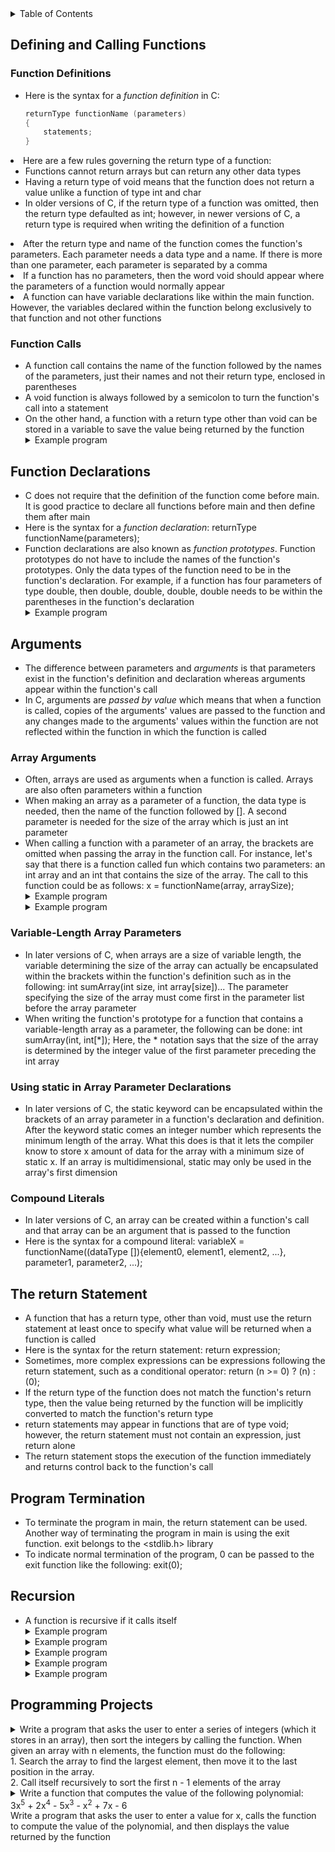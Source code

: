 <details>
<summary>Table of Contents</summary>
<ol>
  <li>
    <a href='#defining-and-calling-functions'>Defining and Calling Functions</a>
  </li> 
  <li>
    <a href='#function-declarations'>Function Declarations</a>
  </li> 
  <li>
    <a href='#arguments'>Arguments</a>
  </li> 
  <li>
    <a href='#the-return-statement'>The return Statement</a>
  </li> 
  <li>
    <a href='#program-termination'>Program Termination</a>
  </li> 
  <li>
    <a href='#recursion'>Recursion</a>
  </li> 
  <li>
    <a href='#programming-projects'>Programming Projects</a>
  </li>
</ol>
</details>

## Defining and Calling Functions
### Function Definitions
<ul>
  <li>
    <a>Here is the syntax for a <em>function definition</em> in C:</a>

```c
returnType functionName (parameters) 
{
    statements;
}
```
</li>
    </ul>    
  </li>
  <li>
    <a>Here are a few rules governing the return type of a function:</a>
    <ul>
      <li>
        <a>Functions cannot return arrays but can return any other data types</a>
      </li>
      <li>
        <a>Having a return type of void means that the function does not return a value unlike a function of type int and char</a>
      </li>
      <li>
        <a>In older versions of C, if the return type of a function was omitted, then the return type defaulted as int; however, in newer versions of C, a return type is required when writing the definition of a function</a>
      </li>    
    </ul>
  </li>   
  <li>
    <a>After the return type and name of the function comes the function's parameters. Each parameter needs a data type and a name. If there is more than one parameter, each parameter is separated by a comma</a>   
  </li>
  <li>
    <a>If a function has no parameters, then the word void should appear where the parameters of a function would normally appear</a>
  </li> 
  <li>
    <a>A function can have variable declarations like within the main function. However, the variables declared within the function belong exclusively to that function and not other functions</a>
  </li>      
</ul>    

### Function Calls
<ul>
  <li>
    <a>A function call contains the name of the function followed by the names of the parameters, just their names and not their return type, enclosed in parentheses</a>
  </li>
  <li>
    <a>A void function is always followed by a semicolon to turn the function's call into a statement</a>
  </li>
  <li>
    <a>On the other hand, a function with a return type other than void can be stored in a variable to save the value being returned by the function</a>
  </li>
  <details>
    <summary>Example program</summary>
      <ul>
        <pre>
          <code>
            #include <a><</a>stdio.h<a>></a>
            #include <a><</a>stdbool.h<a>></a><br />
            //isEven function definition which returns a boolean value indicating whether its parameter is even or not
            bool isEven(int n)
            {
                //conditional statement which checks if n is not even
                if (n % 2 == 0)
                    return false;
                else
                    return true;
            }<br />
            int main()
            {
                //variable declarations and initializations
                int input;
                bool isPrimeFlag = true;<br />
                printf("Enter a number: ");
                scanf("%d", &input);<br />
                //conditional statement which prints whether input is a even or not
                if (isEven(input))
                    printf("%d is even\n", input);
                else
                    printf("%d is not even\n", input);<br />
                return 0;
            }
          </code>
        </pre>    
      <details>
      <summary>Output</summary>
        <pre>
          <code>
            Enter a number: 3456345
            3456345 is even
          </code>
        </pre>  
      </details>
    </ul>  
  </details>     
</ul>    

## Function Declarations
<ul>
  <li>
    <a>C does not require that the definition of the function come before main. It is good practice to declare all functions before main and then define them after main</a>
  </li>
  <li>
    <a>Here is the syntax for a <em>function declaration</em>: returnType functionName(parameters);</a>
  </li> 
  <li>
    <a>Function declarations are also known as <em>function prototypes</em>. Function prototypes do not have to include the names of the function's prototypes. Only the data types of the function need to be in the function's declaration. For example, if a function has four parameters of type double, then double, double, double, double needs to be within the parentheses in the function's declaration</a>
  </li>  
  <details>
    <summary>Example program</summary>
      <ul>
        <pre>
          <code>
            #include <a><</a>stdio.h<a>></a>
            #include <a><</a>ctype.h<a>></a><br />
            //function prototype for isEven function
            bool isEven(int);<br />
            int main()
            {
                //variable declarations and initializations
                int input;
                bool isPrimeFlag = true;<br />
                printf("Enter a number: ");
                scanf("%d", &input);<br />
                //conditional statement which prints whether input is a even or not
                if (isEven(input))
                    printf("%d is even\n", input);
                else
                    printf("%d is not even\n", input);<br />
                return 0;
            }<br />
            //isEven function definition which returns a boolean value indicating whether its parameter is even or not
            bool isEven(int n)
            {
                //conditional statement which checks if n is not even
                if (n % 2 == 0)
                    return false;
                else
                    return true;
            }
          </code>
        </pre>    
      <details>
      <summary>Output</summary>
        <pre>
          <code>
            Enter a number: 3456345
            3456345 is even
          </code>
        </pre>  
      </details>
    </ul>  
  </details>  
</ul>    

## Arguments
<ul>
  <li>
    <a>The difference between parameters and <em>arguments</em> is that parameters exist in the function's definition and declaration whereas arguments appear within the function's call</a>
  </li>
  <li>
    <a>In C, arguments are <em>passed by value</em> which means that when a function is called, copies of the arguments' values are passed to the function and any changes made to the arguments' values within the function are not reflected within the function in which the function is called</a>
</ul>    

### Array Arguments
<ul>
  <li>
    <a>Often, arrays are used as arguments when a function is called. Arrays are also often parameters within a function</a>
  </li>
  <li>
    <a>When making an array as a parameter of a function, the data type is needed, then the name of the function followed by []. A second parameter is needed for the size of the array which is just an int parameter</a>
  </li>  
  <li>
    <a>When calling a function with a parameter of an array, the brackets are omitted when passing the array in the function call. For instance, let's say that there is a function called fun which contains two parameters: an int array and an int that contains the size of the array. The call to this function could be as follows: x = functionName(array, arraySize);</a>
  </li>  
  <details>
    <summary>Example program</summary>

```c
//Write a function that reverses the elements of an integer array
//void reverse(int a[], int n)
```
<ul>   
  <details>
    <summary>Output</summary>

```c
void reverse(int a[], int n)
{
    for (int i = 0, j = n - 1; i < j; i++, j--) 
    {
        temp = arr[i];
        arr[i] = arr[j];
        arr[j] = temp;
    }
}   
```
  </details>
  </ul>  
</details>
<details>
    <summary>Example program</summary>

```c
#include <stdio.h>
//Write a function that sorts the elements of an integer array a in non-decreasing order using selection sort. For example, if a contains the elements {2, 3, 6, 3, 5}, the function will sort the elements of the array so it contains {2, 3, 3, 5, 6}. The function has the following parameters: a is the integer array, n is the length of a. You are not allowed to use any other arrays except array a to solve this problem
//void my_sort(int a[], int n)
```
<ul>   
  <details>
    <summary>Output</summary>
      <pre>
        <code>
void my_sort(int a[], int n)
{
    int i, j;
    for (i = 0; i < n - 1; i++)
    {
        int smallest = i;
        for (j = i; j < n; j++)
        {
            if (a[j] < a[smallest])
                smallest = j;
        }

        int temp = a[smallest];
        a[smallest] = a[i];
        a[i] = temp;
    }
}
        </code>
      </pre>  
    </details>
  </ul>  
</details>
</ul>  

### Variable-Length Array Parameters
<ul>
  <li>
    <a>In later versions of C, when arrays are a size of variable length, the variable determining the size of the array can actually be encapsulated within the brackets within the function's definition such as in the following: int sumArray(int size, int array[size])... The parameter specifying the size of the array must come first in the parameter list before the array parameter</a>
  </li>  
  <li>
    <a>When writing the function's prototype for a function that contains a variable-length array as a parameter, the following can be done: int sumArray(int, int[*]); Here, the * notation says that the size of the array is determined by the integer value of the first parameter preceding the int array</a>
  </li>
</ul>  

### Using static in Array Parameter Declarations
<ul>
  <li>
    <a>In later versions of C, the static keyword can be encapsulated within the brackets of an array parameter in a function's declaration and definition. After the keyword static comes an integer number which represents the minimum length of the array. What this does is that it lets the compiler know to store x amount of data for the array with a minimum size of static x. If an array is multidimensional, static may only be used in the array's first dimension</a>
  </li>
</ul>    

### Compound Literals
<ul>
  <li>
    <a>In later versions of C, an array can be created within a function's call and that array can be an argument that is passed to the function</a>
  </li>
  <li>
    <a>Here is the syntax for a compound literal: variableX = functionName((dataType []){element0, element1, element2, ...}, parameter1, parameter2, ...);</a>
  </li>  
</ul>   

## The return Statement
<ul>
  <li>
    <a>A function that has a return type, other than void, must use the return statement at least once to specify what value will be returned when a function is called</a>
  </li>
  <li>
    <a>Here is the syntax for the return statement: return expression;</a>
  </li>
  <li>
    <a>Sometimes, more complex expressions can be expressions following the return statement, such as a conditional operator: return (n >= 0) ? (n) : (0);</a>
  </li>
  <li>
    <a>If the return type of the function does not match the function's return type, then the value being returned by the function will be implicitly converted to match the function's return type</a>
  </li> 
  <li>
    <a>return statements may appear in functions that are of type void; however, the return statement must not contain an expression, just return alone</a>
  </li>    
  <li>
    <a>The return statement stops the execution of the function immediately and returns control back to the function's call</a>   
  </li>  
</ul>  

## Program Termination
<ul>
  <li>
    <a>To terminate the program in main, the return statement can be used. Another way of terminating the program in main is using the exit function. exit belongs to the <a><</a>stdlib.h<a>></a> library</a>
  </li>
  <li>
    <a>To indicate normal termination of the program, 0 can be passed to the exit function like the following: exit(0);</a>
  </li>  
</ul>    

## Recursion
<ul>
  <li>
    <a>A function is recursive if it calls itself</a>
  </li>
  <details>
    <summary>Example program</summary>

```c
#include <stdio.h>
//
//function prototype for factorial
int factorial(int);
//
int main()
{
    //variable declaration and initialization
    int number;
    //
    printf("Enter a number: ");
    scanf("%d", &number);
    //
    //calling factorial function and printing result
    printf("%d! is: %d\n", number, factorial(number));
    //
    return 0;
}
//
//recursive function to calculate factorial of a number
int factorial(int n)
{
    //conditional statement which checks if n is equal to 1
    if (n == 1)
        return n;
    //
    //conditional statement which evaluates to true if n is yet to equal one    
    else
        return n-- * factorial(n);
}
```
<ul>   
  <details>
    <summary>Output</summary>
      <pre>
        <code>
Enter a number: <u>10</u>
10! is: 3628800
        </code>
      </pre>  
    </details>
  </ul>  
</details>
  <details>
    <summary>Example program</summary>

```c
#include <stdio.h>
//
//function definition for countUpDown 
void countUpDown(int n)
{
    //conditional statement if n is greater than 0
    if (n > 0)
    {
        printf("%d ", n);
        countUpDown(n - 1);
        printf("%d ", n);
    }
}
//
int main()
{
    //calling countUpDown function
    countUpDown(3);
    //
    return 0;
}
```
<ul>   
  <details>
    <summary>Output</summary>
      <pre>
        <code>
3 2 1 1 2 3
        </code>
      </pre>  
    </details>
  </ul>  
</details>
  <details>
    <summary>Example program</summary>

```c
#include <stdio.h>
//
//function definition for reversePrint
void reversePrint(int n)
{
    //conditional statement which checks if n is not equal to 0
    if (n != 0)
    {
        printf("%d", n % 10);
        reversePrint(n / 10);
    }
}
//
int main()
{
    //calling reversePrint function
    reversePrint(1234);
    //
    return 0;
}
```
<ul> 
  <details>
    <summary>Output</summary>
      <pre>
        <code>
4 3 2 1
        </code>
      </pre>  
    </details>
  </ul>  
</details>
  <details>
    <summary>Example program</summary>

```c
#include <stdio.h>
//
//function definition for oddDigitsReverse
void oddDigitsReverse(int n)
{
    //conditional statement which checks if n does not equal 0
    if (n != 0)
    {
        if ((n % 10) % 2 != 0)
            printf("%d", n % 10);
        //  
        oddDigitsReverse(n / 10);
    }
}
//
int main()
{
    //calling oddDigitsReverse function 
    //
    oddDigitsReverse(13578);
    //
    return 0;
}
```
<ul>   
  <details>
    <summary>Output</summary>
      <pre>
        <code>
7531
        </code>
      </pre>  
    </details>
  </ul>  
</details>
<details>
    <summary>Example program</summary>

```c
#include <stdio.h>
//Write a function that sorts an array in ascending order recursively
//void mergeSort(int a[], int start, int end)
```
<ul>   
  <details>
    <summary>Output</summary>
      <pre>
        <code>
void mergeSort(int a[], int start, int end)
{
    if (end == 1)
        return;

    else
    {
        for (int i = 0, max = a[end - 1], temp; i < end; i++)
            if (a[i] > max)
            {
                max = temp = a[i];
                a[i] = a[end - 1];
                a[end - 1] = temp;
            }

        return mergeSort(a, 0, --end);
    }    
}
        </code>
      </pre>  
    </details>
  </ul>  
</details>
</ul>    

## Programming Projects
<details>
    <summary>Write a program that asks the user to enter a series of integers (which it stores in an array), then sort the integers by calling the function. When given an array with n elements, the function must do the following:<br />
    1. Search the array to find the largest element, then move it to the last position in the array.<br />
    2. Call itself recursively to sort the first n - 1 elements of the array </summary>

```c
#include <stdio.h>
//
//function prototype for sort
void sort(int, int[*], const int);
//
int main()
{
    // variable declaration and initialization
    int array[100], input, iterations = 0;
    printf("Enter a series of integers (0 to stop): ");
    //
    //do-while loop which iterates until the user enters the integer 0
    do
    {
        scanf(" %d", &input);
        //
        //conditional statement which checks to make sure the user did not enter 0
        if (input != 0)
            array[iterations++] = input;
    } while (input != 0);
    //
    //calling sort function
    sort(iterations, array, iterations);
    //
    return 0;
}
//
//function definition for sort
void sort(int size, int array[size], const int firstSize)
{
    //local variable declarations and initializations
    int max = 0, temp, maxIndex;
    //
    //conditional statement which checks if size is equal to 1
    if (size == 1)
    {
        for (int i = 0; i < firstSize; i++)
            printf("%d ", array[i]);
        return;  
    }
    //
    //conditional statement which evaluates to true if size is still larger than 1
    else
    {
        //for loop which iterates through the array
        for (int i = 0; i < size; i++)
            //conditional statement which checks if new maximum found in array
            if (array[i] > max)
            {
                max = array[i];
                maxIndex = i;
            }
        //
        //swapping maximum value to be at end of the array
        temp = array[size - 1];
        array[size - 1] = max;
        array[maxIndex] = temp;<br />
        return sort(--size, array, firstSize);
    }
}
```
<ul>   
  <details>
    <summary>Output</summary>
      <pre>
        <code>
Enter a series of integers (0 to stop): <u>5239 -93 3 8 72 9 0</u>
-93 3 8 9 72 5239
          </code>
        </pre>  
      </details>
    </ul>  
  </details>

  <details>
    <summary>Write a function that computes the value of the following polynomial:<br />
    3x<sup>5</sup> + 2x<sup>4</sup> - 5x<sup>3</sup> - x<sup>2</sup> + 7x - 6<br />
    Write a program that asks the user to enter a value for x, calls the function to compute the value of the polynomial, and then displays the value returned by the function</summary>

```c
#include <studio.h>
//
//function prototype for function
double function(double);
//
int main()
{
    // variable declaration and initialization
    double input;
    //
    //getting x value from the user
    printf("3x^5 + 2x^4 - 5x^3 -x^2 + 7x - 6\n");
    printf("Enter a value for x to compute the value of the polynomial: ");
    scanf(" %lf", &input);
    //
    printf("The value of the polynomial with a x value of %.1lf is: %.2lf\n", input, function(input));
    //
    return 0;
}
//
//function definition for function
double function(double x)
{
    return (3 * x * x * x * x * x) + (2 * x * x * x * x) - (5 * x * x * x) - (x * x) + (7 * x) - 6;
}
```
<ul>
  <details>
    <summary>Output</summary>
      <pre>
        <code>
3x^5 + 2x^4 - 5x^3 -x^2 + 7x - 6
Enter a value for x to compute the value of the polynomial: <u>4.5</u>
The value of the polynomial with a x value of 4.5 is: 5905.59
          </code>
        </pre>  
      </details>
    </ul>  
  </details>
